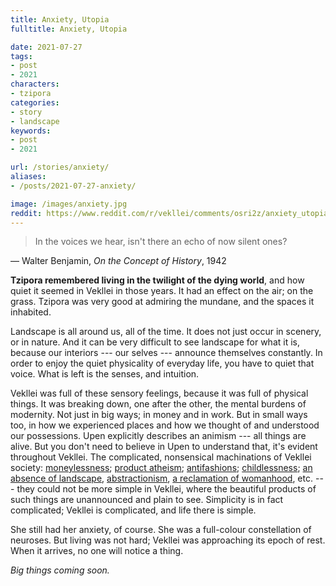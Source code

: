 ```yaml
---
title: Anxiety, Utopia
fulltitle: Anxiety, Utopia

date: 2021-07-27
tags:
- post
- 2021
characters:
- tzipora
categories:
- story
- landscape
keywords:
- post
- 2021

url: /stories/anxiety/
aliases:
- /posts/2021-07-27-anxiety/

image: /images/anxiety.jpg
reddit: https://www.reddit.com/r/vekllei/comments/osri2z/anxiety_utopia/
---
```

>In the voices we hear, isn't there an echo of now silent ones?

— Walter Benjamin, *On the Concept of History*, 1942

**Tzipora remembered living in the twilight of the dying world**, and how quiet it seemed in Vekllei in those years. It had an effect on the air; on the grass. Tzipora was very good at admiring the mundane, and the spaces it inhabited.

Landscape is all around us, all of the time. It does not just occur in scenery, or in nature. And it can be very difficult to see landscape for what it is, because our interiors --- our selves --- announce themselves constantly. In order to enjoy the quiet physicality of everyday life, you have to quiet that voice. What is left is the senses, and intuition.

Vekllei was full of these sensory feelings, because it was full of physical things. It was breaking down, one after the other, the mental burdens of modernity. Not just in big ways; in money and in work. But in small ways too, in how we experienced places and how we thought of and understood our possessions. Upen explicitly describes an animism --- all things are alive. But you don't need to believe in Upen to understand that, it's evident throughout Vekllei. The complicated, nonsensical machinations of Vekllei society: [moneylessness](https://millmint.net/posts/2020-07-13-economy/); [product atheism](https://millmint.net/posts/2020-10-11-metaphysic/); [antifashions](https://millmint.net/posts/2021-07-21-fashion/); [childlessness](https://millmint.net/posts/2019-11-01-schools/); [an absence of landscape](https://millmint.net/posts/2020-12-05-gods/), [abstractionism](https://millmint.net/posts/2021-05-31-topet/), [a reclamation of womanhood](https://millmint.net/posts/2021-04-01-woman/), etc. --- they could not be more simple in Vekllei, where the beautiful products of such things are unannounced and plain to see. Simplicity is in fact complicated; Vekllei is complicated, and life there is simple.

She still had her anxiety, of course. She was a full-colour constellation of neuroses. But living was not hard; Vekllei was approaching its epoch of rest. When it arrives, no one will notice a thing.

*Big things coming soon.*
